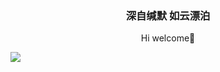 ### <p align="center">深自缄默 如云漂泊</p>

<p align="center">Hi  welcome👋</p>

![](https://komarev.com/ghpvc/?username=abindsoul&color=blue) 
